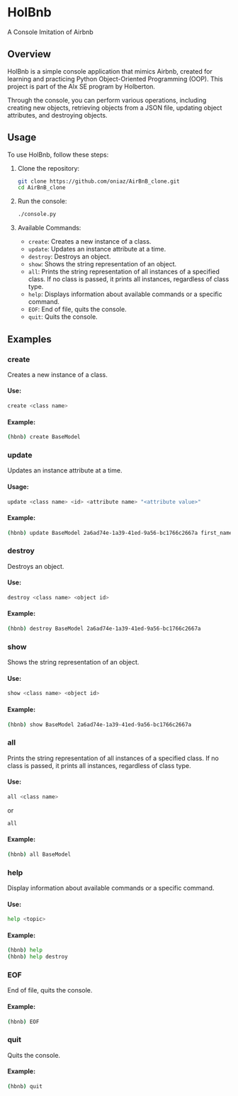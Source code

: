 # HolBnb

A Console Imitation of Airbnb

## Overview

HolBnb is a simple console application that mimics Airbnb, created for learning and practicing Python Object-Oriented Programming (OOP). This project is part of the Alx SE program by Holberton.

Through the console, you can perform various operations, including creating new objects, retrieving objects from a JSON file, updating object attributes, and destroying objects.

## Usage

To use HolBnb, follow these steps:

1. Clone the repository:
   ```bash
   git clone https://github.com/oniaz/AirBnB_clone.git
   cd AirBnB_clone
   ```

2. Run the console:
   ```bash
   ./console.py
   ```

3. Available Commands:
   - `create`: Creates a new instance of a class.
   - `update`: Updates an instance attribute at a time.
   - `destroy`: Destroys an object.
   - `show`: Shows the string representation of an object.
   - `all`: Prints the string representation of all instances of a specified class. If no class is passed, it prints all instances, regardless of class type.
   - `help`: Displays information about available commands or a specific command.
   - `EOF`: End of file, quits the console.
   - `quit`: Quits the console.

## Examples

### create
Creates a new instance of a class.

#### Use:
```bash
create <class name>
```

#### Example:
```bash
(hbnb) create BaseModel
```

### update
Updates an instance attribute at a time.

#### Usage:
```bash
update <class name> <id> <attribute name> "<attribute value>"
```

#### Example:
```bash
(hbnb) update BaseModel 2a6ad74e-1a39-41ed-9a56-bc1766c2667a first_name "Endeavour Morse"
```

### destroy
Destroys an object.

#### Use:
```bash
destroy <class name> <object id>
```

#### Example:
```bash
(hbnb) destroy BaseModel 2a6ad74e-1a39-41ed-9a56-bc1766c2667a
```

### show
Shows the string representation of an object.

#### Use:
```bash
show <class name> <object id>
```

#### Example:
```bash
(hbnb) show BaseModel 2a6ad74e-1a39-41ed-9a56-bc1766c2667a
```

### all
Prints the string representation of all instances of a specified class. If no class is passed, it prints all instances, regardless of class type.

#### Use:
```bash
all <class name>
```
or
```bash
all
```

#### Example:
```bash
(hbnb) all BaseModel
```

### help
Display information about available commands or a specific command.

#### Use:
```bash
help <topic>
```

#### Example:
```bash
(hbnb) help
(hbnb) help destroy
```

### EOF
End of file, quits the console.

#### Example:
```bash
(hbnb) EOF
```

### quit
Quits the console.

#### Example:
```bash
(hbnb) quit
```
